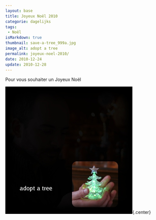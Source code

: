 ```yaml
---
layout: base
title: Joyeux Noël 2010
categorie: dagelijks
tags: 
 - Noël
isMarkdown: true
thumbnail: save-a-tree_999a.jpg
image_alt: adopt a tree
permalink: joyeux-noel-2010/
date: 2010-12-24
update: 2010-12-28
---
```


Pour vous souhaiter un Joyeux Noël

![adopt a tree](save-a-tree_999a.jpg){.center}
